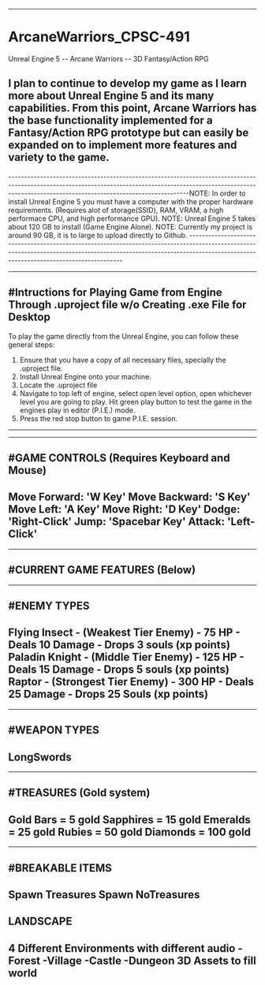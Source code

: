 ---------------------------------------------------------------------------------------------------------------------------------------------------------------------------------------------------------------------
# ArcaneWarriors_CPSC-491
Unreal Engine 5 -- Arcane Warriors --  3D Fantasy/Action RPG

I plan to continue to develop my game as I learn more about Unreal Engine 5 and its many capabilities. From this point, Arcane Warriors has the base functionality implemented for a Fantasy/Action RPG prototype but can easily be expanded on to implement more features and variety to the game.
---------------------------------------------------------------------------------------------------------------------------------------------------------------------------------------------------------------------


---------------------------------------------------------------------------------------------------------------------------------------------------------------------------------------------------------------------NOTE: In order to install Unreal Engine 5 you must have a computer with the proper hardware requirements. (Requires alot of storage(SSID), RAM, VRAM, a high performace CPU, and high performance GPU).
NOTE: Unreal Engine 5 takes about 120 GB to install (Game Engine Alone).
NOTE: Currently my project is around 90 GB, it is to large to upload directly to Github. ---------------------------------------------------------------------------------------------------------------------------------------------------------------------------------------------------------------------


---------------------------------------------------------------------------------------------------------------------------------------------------------------------------------------------------------------------
#Intructions for Playing Game from Engine Through .uproject file w/o Creating .exe File for Desktop
---------------------------------------------------------------------------------------------------------------------------------------------------------------------------------------------------------------------
To play the game directly from the Unreal Engine, you can follow these general steps:
  1. Ensure that you have a copy of all necessary files, specially the .uproject file.
  2. Install Unreal Engine onto your machine.
  3. Locate the .uproject file
  4. Navigate to top left of engine, select open level option, open whichever level you are going to play. Hit green play button to test the game in the engines play in editor (P.I.E.) mode.
  5. Press the red stop button to game P.I.E. session. 
---------------------------------------------------------------------------------------------------------------------------------------------------------------------------------------------------------------------

-------------------------------------------
#GAME CONTROLS (Requires Keyboard and Mouse)
-------------------------------------------
  Move Forward: 'W Key'
  Move Backward: 'S Key'
  Move Left: 'A Key'
  Move Right: 'D Key'
  Dodge: 'Right-Click'
  Jump: 'Spacebar Key'
  Attack: 'Left-Click'
-------------------------------------------


------------------------------
#CURRENT GAME FEATURES (Below)
------------------------------

---------------------------------------
#ENEMY TYPES
---------------------------------------
  Flying Insect - (Weakest Tier Enemy)
    - 75 HP
    - Deals 10 Damage
    - Drops 3 souls (xp points)
  Paladin Knight - (Middle Tier Enemy)
    - 125 HP
    - Deals 15 Damage
    - Drops 5 souls (xp points)
  Raptor - (Strongest Tier Enemy)
    - 300 HP
    - Deals 25 Damage
    - Drops 25 Souls (xp points)
----------------------------------------


---------------
#WEAPON TYPES
---------------
  LongSwords
---------------


-------------------------
#TREASURES (Gold system)
-------------------------
  Gold Bars = 5 gold
  Sapphires = 15 gold
  Emeralds = 25 gold
  Rubies = 50 gold
  Diamonds = 100 gold
-------------------------


---------------------
#BREAKABLE ITEMS
---------------------
  Spawn Treasures
  Spawn NoTreasures
---------------------


LANDSCAPE
--------------------------------------------------
  4 Different Environments with different audio
    -Forest
    -Village
    -Castle
    -Dungeon
  3D Assets to fill world
--------------------------------------------------
